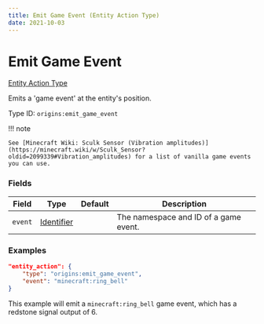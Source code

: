 ```yaml
---
title: Emit Game Event (Entity Action Type)
date: 2021-10-03
---
```


# Emit Game Event

[Entity Action Type](../entity_action_types.md)

Emits a 'game event' at the entity's position.

Type ID: `origins:emit_game_event`


!!! note

    See [Minecraft Wiki: Sculk Sensor (Vibration amplitudes)](https://minecraft.wiki/w/Sculk_Sensor?oldid=2099339#Vibration_amplitudes) for a list of vanilla game events you can use.


### Fields

Field | Type | Default | Description
------|------|---------|-------------
`event` | [Identifier](../data_types/identifier.md) | | The namespace and ID of a game event.


### Examples

```json
"entity_action": {
    "type": "origins:emit_game_event",
    "event": "minecraft:ring_bell"
}
```
This example will emit a `minecraft:ring_bell` game event, which has a redstone signal output of 6.
